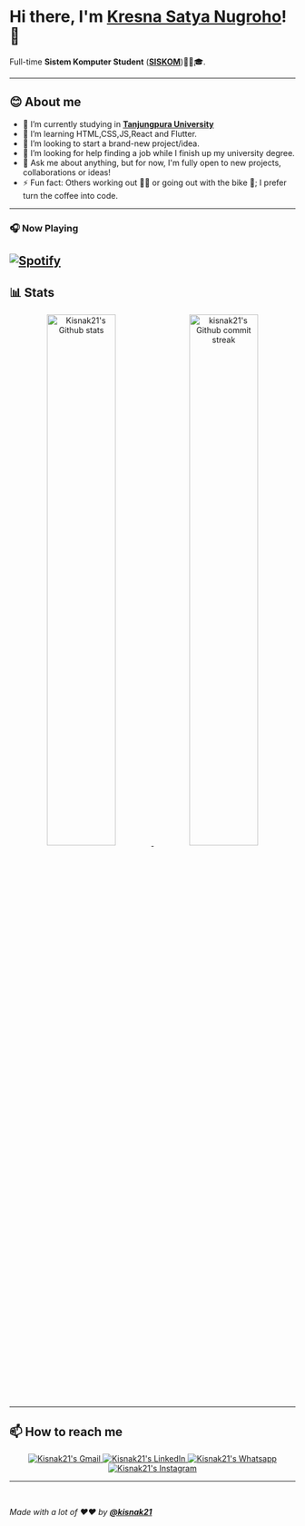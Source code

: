 # Hi there, I'm **[Kresna Satya Nugroho](https://www.linkedin.com/in/kresna-satya-nugroho-0bb3b1227/)**! 👋

Full-time **Sistem Komputer Student** (**[SISKOM](http://pddikti.untan.ac.id/mahasiswax/profile/cUw5ZzR3Yi95SUFlYWZycDcxY1FiZz09)**)🧑‍🎓🎓.


---

## **😊 About me**

- 🔭 I’m currently studying in **[Tanjungpura University](https://untan.ac.id/)**
- 🌱 I’m learning HTML,CSS,JS,React and Flutter.
- 👯 I’m looking to start a brand-new project/idea.
- 🤔 I’m looking for help finding a job while I finish up my university degree.
- 💬 Ask me about anything, but for now, I'm fully open to new projects, collaborations or ideas!
- ⚡ Fun fact: Others working out 🏋🏽 or going out with the bike 🚴; I prefer turn the coffee into code.

---
### 🎧 Now Playing 

[![Spotify](https://github-readme-remake.vercel.app/api/spotify)](https://open.spotify.com/user/31xpoy7n5dqwm2423mfosoifmmt4)
<br/>
---

## **📊 Stats**

<div align="center" style="text-align:center">
    <a href="#">
        <img width="49%" src="https://github-readme-stats.vercel.app/api?username=kisnak21&show_icons=true&theme=monokai&count_private=true"
            alt="Kisnak21's Github stats">
    </a>
    <a href="#">
        <img width="49%" src="https://github-readme-streak-stats.herokuapp.com/?user=kisnak21&theme=monokai"
            alt="kisnak21's Github commit streak">
    </a>
    </div>
    
---
    
## **📫 How to reach me**

<div align="center" style="text-align:center">
    <a href="mailto:krisnastya21@gmail.com">
        <img src="https://img.shields.io/static/v1?message=Gmail&logo=gmail&labelColor=5c5c5c&color=EA4335&logoColor=white&label=%20"
            alt="Kisnak21's Gmail">
    </a>
    <a href="https://www.linkedin.com/in/kresna-satya-nugroho-0bb3b1227/">
        <img src="https://img.shields.io/static/v1?message=LinkedIn&logo=linkedin&labelColor=5c5c5c&color=0A66C2&logoColor=white&label=%20"
            alt="Kisnak21's LinkedIn">
    </a>
    <a href="https://wa.me/6285654642858">
        <img src="https://img.shields.io/static/v1?message=Whatsapp&logo=whatsapp&labelColor=5c5c5c&color=25D366&logoColor=white&label=%20"
            alt="Kisnak21's Whatsapp">
    </a>
    <a href="https://www.instagram.com/kisnaaakk/?hl=en">
        <img src="https://img.shields.io/static/v1?message=Instagram&logo=instagram&labelColor=5c5c5c&color=E4405F&logoColor=white&label=%20"
            alt="Kisnak21's Instagram">
    </a>
</div>

---

<br>

_Made with a lot of ❤️❤️ by **[@kisnak21](https://github.com/kisnak21)**_
